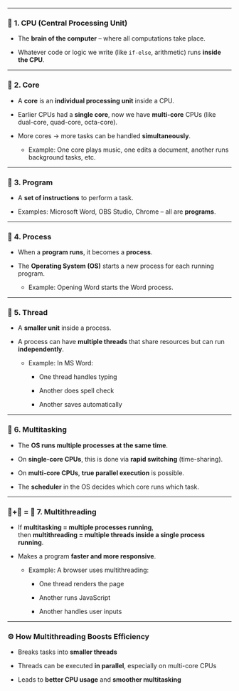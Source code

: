 
---

### 🧠 **1. CPU (Central Processing Unit)**

- The **brain of the computer** – where all computations take place.
    
- Whatever code or logic we write (like `if-else`, arithmetic) runs **inside the CPU**.
    

---

### 🧩 **2. Core**

- A **core** is an **individual processing unit** inside a CPU.
    
- Earlier CPUs had a **single core**, now we have **multi-core** CPUs (like dual-core, quad-core, octa-core).
    
- More cores → more tasks can be handled **simultaneously**.
    
    - Example: One core plays music, one edits a document, another runs background tasks, etc.
        

---

### 📜 **3. Program**

- A **set of instructions** to perform a task.
    
- Examples: Microsoft Word, OBS Studio, Chrome – all are **programs**.
    

---

### 🧩 **4. Process**

- When a **program runs**, it becomes a **process**.
    
- The **Operating System (OS)** starts a new process for each running program.
    
    - Example: Opening Word starts the Word process.
        

---

### 🧵 **5. Thread**

- A **smaller unit** inside a process.
    
- A process can have **multiple threads** that share resources but can run **independently**.
    
    - Example: In MS Word:
        
        - One thread handles typing
            
        - Another does spell check
            
        - Another saves automatically
            

---

### 🔁 **6. Multitasking**

- The **OS runs multiple processes at the same time**.
    
- On **single-core CPUs**, this is done via **rapid switching** (time-sharing).
    
- On **multi-core CPUs**, **true parallel execution** is possible.
    
- The **scheduler** in the OS decides which core runs which task.
    

---

### 🧵+🧵 = 🚀 **7. Multithreading**

- If **multitasking = multiple processes running**,  
    then **multithreading = multiple threads inside a single process running**.
    
- Makes a program **faster and more responsive**.
    
    - Example: A browser uses multithreading:
        
        - One thread renders the page
            
        - Another runs JavaScript
            
        - Another handles user inputs
            

---

### ⚙️ **How Multithreading Boosts Efficiency**

- Breaks tasks into **smaller threads**
    
- Threads can be executed **in parallel**, especially on multi-core CPUs
    
- Leads to **better CPU usage** and **smoother multitasking**
    

